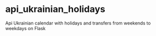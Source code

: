 # api_ukrainian_holidays
Api Ukrainian calendar with holidays and transfers from weekends to weekdays on Flask
